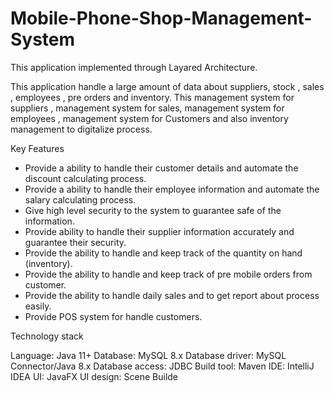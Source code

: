# Mobile-Phone-Shop-Management-System

This application implemented through Layared Architecture.

This application handle a large amount of data about suppliers, stock , sales , employees , pre orders and inventory.
This management system for suppliers , management system for sales, management system for employees , management system
for Customers and also inventory management to digitalize process.

Key Features

 * Provide a ability to handle their customer details and automate the discount calculating process.
 * Provide a ability to handle their employee information and automate the salary calculating process.
 * Give high level security to the system to guarantee safe of the information.
 * Provide ability to handle their supplier information accurately and guarantee their security.
 * Provide the ability to handle and keep track of the quantity on hand (inventory).
 * Provide the ability to handle and keep track of pre mobile orders from customer.
 * Provide the ability to handle daily sales and to get report about process easily.
 * Provide POS system for handle customers.

Technology stack

Language: Java 11+
Database: MySQL 8.x
Database driver: MySQL Connector/Java 8.x
Database access: JDBC
Build tool: Maven
IDE: IntelliJ IDEA
UI: JavaFX
UI design: Scene Builde


